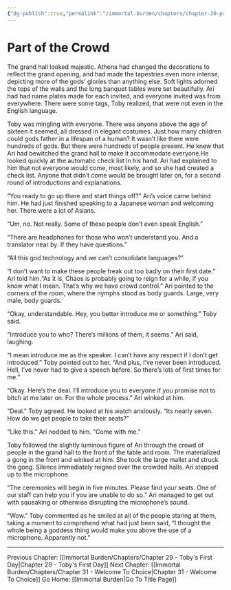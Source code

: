 ```yaml
---
{"dg-publish":true,"permalink":"/immortal-burden/chapters/chapter-30-part-of-the-crowd/"}
---
```


# Part of the Crowd

The grand hall looked majestic. Athena had changed the decorations to reflect the grand opening, and had made the tapestries even more intense, depicting more of the gods’ glories than anything else. Soft lights adorned the tops of the walls and the long banquet tables were set beautifully. Ari had had name plates made for each invited, and everyone invited was from everywhere. There were some tags, Toby realized, that were not even in the English language.

Toby was mingling with everyone. There was anyone above the age of sixteen it seemed, all dressed in elegant costumes. Just how many children could gods father in a lifespan of a human? It wasn’t like there were hundreds of gods. But there were hundreds of people present. He knew that Ari had bewitched the grand hall to make it accommodate everyone.He looked quickly at the automatic check list in his hand. Ari had explained to him that not everyone would come, most likely, and so she had created a check list. Anyone that didn’t come would be brought later on, for a second round of introductions and explanations.

“You ready to go up there and start things off?” Ari’s voice came behind him. He had just finished speaking to a Japanese woman and welcoming her. There were a lot of Asians.

“Um, no. Not really. Some of these people don’t even speak English.”

“There are headphones for those who won’t understand you. And a translator near by. If they have questions.”

“All this god technology and we can’t consolidate languages?”

“I don’t want to make these people freak out too badly on their first date.” Ari told him.“As it is, Chaos is probably going to reign for a while, if you know what I mean. That’s why we have crowd control.” Ari pointed to the corners of the room, where the nymphs stood as body guards. Large, very male, body guards.

“Okay, understandable. Hey, you better introduce me or something.” Toby said.

“Introduce you to who? There’s millions of them, it seems.” Ari said, laughing.

“I mean introduce me as the speaker. I can’t have any respect if I don’t get introduced.” Toby pointed out to her. “And plus, I’ve never been introduced. Hell, I’ve never had to give a speech before. So there’s lots of first times for me.”

“Okay. Here’s the deal. I’ll introduce you to everyone if you promise not to bitch at me later on. For the whole process.” Ari winked at him.

“Deal.” Toby agreed. He looked at his watch anxiously. “Its nearly seven. How do we get people to take their seats?”

“Like this.” Ari nodded to him. “Come with me.”

Toby followed the slightly luminous figure of Ari through the crowd of people in the grand hall to the front of the table and room. The materialized a gong in the front and winked at him. She took the large mallet and struck the gong. Silence immediately reigned over the crowded halls. Ari stepped up to the microphone.

“The ceremonies will begin in five minutes. Please find your seats. One of our staff can help you if you are unable to do so.” Ari managed to get out with squeaking or otherwise disrupting the microphone’s sound.

“Wow.” Toby commented as he smiled at all of the people staring at them, taking a moment to comprehend what had just been said, “I thought the whole being a goddess thing would make you above the use of a microphone. Apparently not.”

---
Previous Chapter: [[Immortal Burden/Chapters/Chapter 29 - Toby's First Day\|Chapter 29 - Toby's First Day]]
Next Chapter: [[Immortal Burden/Chapters/Chapter 31 - Welcome To Choice\|Chapter 31 - Welcome To Choice]]
Go Home: [[Immortal Burden\|Go To Title Page]]
  